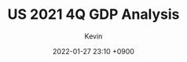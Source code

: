 ---
title: US 2021 4Q GDP Analysis
date: 2022-01-27 23:10 +0900
categories: [Stats]
tags: [United States, GDP, Gross Domestic Product, kr]
author: Kevin
---